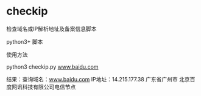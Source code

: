 # checkip
检查域名或IP解析地址及备案信息脚本

python3+ 脚本

使用方法

python3 checkip.py www.baidu.com

结果：查询域名：www.baidu.com          IP地址：14.215.177.38  广东省广州市 北京百度网讯科技有限公司电信节点
